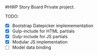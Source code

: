 #HWP Story Board
Private project.

TODO:
  - [x] Bootstrap Datepicker implemementation
  - [x] Gulp-include for HTML partials
  - [x] Gulp-include for JS partials
  - [x] Modular JS implementation
  - [ ] Model data binding
